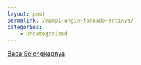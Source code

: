 ```yaml
---
layout: post
permalink: /mimpi-angin-tornado-artinya/
categories:
    - Uncategorized
---
```


[Baca Selengkapnya](/05)